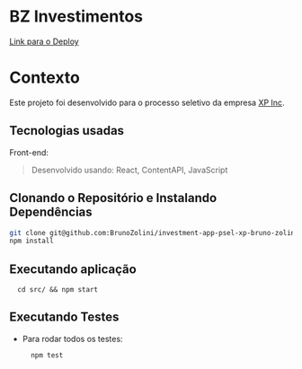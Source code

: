 # BZ Investimentos

[Link para o Deploy](https://bzinvestimentos.vercel.app/)

# Contexto
Este projeto foi desenvolvido para o processo seletivo da empresa [XP Inc](https://www.xpinc.com/).

## Tecnologias usadas

Front-end:

> Desenvolvido usando: React, ContentAPI, JavaScript

## Clonando o Repositório e Instalando Dependências

```bash
git clone git@github.com:BrunoZolini/investment-app-psel-xp-bruno-zolini.git
npm install
``` 
## Executando aplicação

  ```
    cd src/ && npm start
  ```

## Executando Testes

* Para rodar todos os testes:

  ```
    npm test
  ```